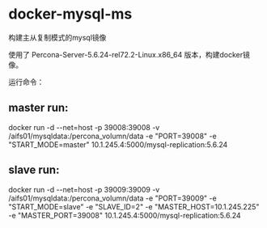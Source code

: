 # docker-mysql-ms

构建主从复制模式的mysql镜像

使用了 Percona-Server-5.6.24-rel72.2-Linux.x86_64 版本，构建docker镜像。

运行命令：
## master run:
docker run -d --net=host -p 39008:39008 -v /aifs01/mysqldata:/percona_volumn/data -e "PORT=39008" -e "START_MODE=master" 10.1.245.4:5000/mysql-replication:5.6.24

## slave run:
docker run -d --net=host -p 39009:39009 -v /aifs01/mysqldata:/percona_volumn/data -e "PORT=39009" -e "START_MODE=slave" -e "SLAVE_ID=2" -e "MASTER_HOST=10.1.245.225" -e "MASTER_PORT=39008" 10.1.245.4:5000/mysql-replication:5.6.24

